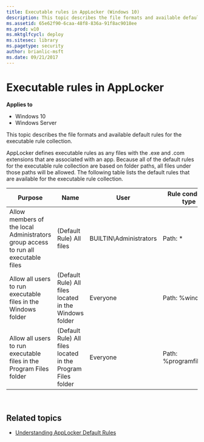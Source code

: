 ```yaml
---
title: Executable rules in AppLocker (Windows 10)
description: This topic describes the file formats and available default rules for the executable rule collection.
ms.assetid: 65e62f90-6caa-48f8-836a-91f8ac9018ee
ms.prod: w10
ms.mktglfcycl: deploy
ms.sitesec: library
ms.pagetype: security
author: brianlic-msft
ms.date: 09/21/2017
---
```


# Executable rules in AppLocker

**Applies to**
 -   Windows 10 
 -   Windows Server

This topic describes the file formats and available default rules for the executable rule collection.

AppLocker defines executable rules as any files with the .exe and .com extensions that are associated with an app. Because all of the default rules for the executable rule collection are based on folder paths, all files under those paths will be allowed. The following table lists the default rules that are available for the executable rule collection.

| Purpose | Name | User | Rule condition type |
| - | - | - | - |
| Allow members of the local Administrators group access to run all executable files | (Default Rule) All files| BUILTIN\Administrators | Path: * |
| Allow all users to run executable files in the Windows folder| (Default Rule) All files located in the Windows folder| Everyone| Path: %windir%\*| 
| Allow all users to run executable files in the Program Files folder | (Default Rule) All files located in the Program Files folder| Everyone | Path: %programfiles%\*| 
 
## Related topics

- [Understanding AppLocker Default Rules](understanding-applocker-default-rules.md)
